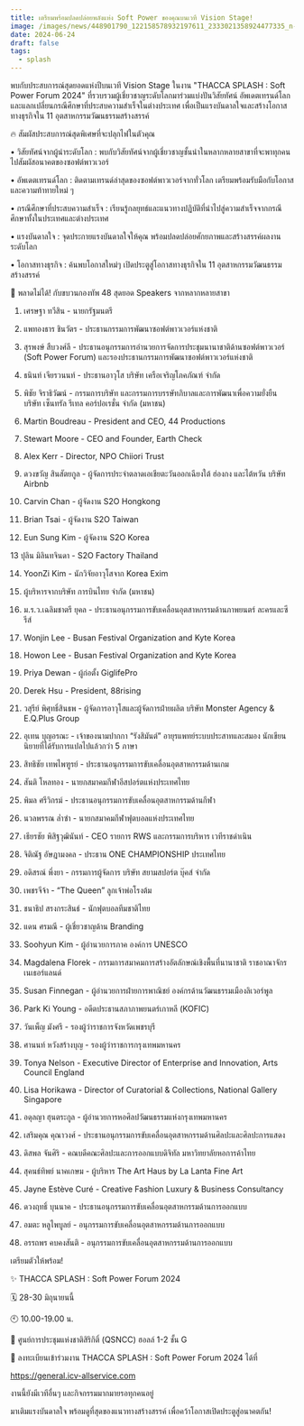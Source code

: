 ```yaml
---
title: เตรียมพร้อมปลดปล่อยพลังแห่ง Soft Power ของคุณบนเวที Vision Stage!
image: /images/news/448901790_122158578932197611_2333021358924477335_n-2.jpg
date: 2024-06-24
draft: false
tags:
  - splash
---
```

พบกับประสบการณ์สุดยอดแห่งปีบนเวที Vision Stage ในงาน "THACCA SPLASH : Soft Power Forum 2024" ที่รวบรวมผู้เชี่ยวชาญระดับโลกมาร่วมแบ่งปันวิสัยทัศน์ อัพเดตเทรนด์โลก และแลกเปลี่ยนกรณีศึกษาที่ประสบความสำเร็จในต่างประเทศ เพื่อเป็นแรงบันดาลใจและสร้างโอกาสทางธุรกิจใน 11 อุตสาหกรรมวัฒนธรรมสร้างสรรค์



🔥 สัมผัสประสบการณ์สุดพิเศษที่จะปลุกไฟในตัวคุณ



• วิสัยทัศน์จากผู้นำระดับโลก : พบกับวิสัยทัศน์จากผู้เชี่ยวชาญชั้นนำในหลากหลายสาขาที่จะพาทุกคนไปสัมผัสอนาคตของซอฟต์พาวเวอร์

• อัพเดตเทรนด์โลก : ติดตามเทรนด์ล่าสุดของซอฟต์พาวเวอร์จากทั่วโลก เตรียมพร้อมรับมือกับโอกาสและความท้าทายใหม่ ๆ

• กรณีศึกษาที่ประสบความสำเร็จ : เรียนรู้กลยุทธ์และแนวทางปฏิบัติที่นำไปสู่ความสำเร็จจากกรณีศึกษาทั้งในประเทศและต่างประเทศ

• แรงบันดาลใจ : จุดประกายแรงบันดาลใจให้คุณ พร้อมปลดปล่อยศักยภาพและสร้างสรรค์ผลงานระดับโลก

• โอกาสทางธุรกิจ : ค้นพบโอกาสใหม่ๆ เปิดประตูสู่โอกาสทางธุรกิจใน 11 อุตสาหกรรมวัฒนธรรมสร้างสรรค์



📣 พลาดไม่ได้! กับขบวนกองทัพ 48 สุดยอด Speakers จากหลากหลายสาขา



1. เศรษฐา ทวีสิน - นายกรัฐมนตรี

2. แพทองธาร ชินวัตร - ประธานกรรมการพัฒนาซอฟต์พาวเวอร์แห่งชาติ

3. สุรพงษ์ สืบวงศ์ลี - ประธานอนุกรรมการอำนวยการจัดการประชุมนานาชาติด้านซอฟต์พาวเวอร์ (Soft Power Forum) และรองประธานกรรมการพัฒนาซอฟต์พาวเวอร์แห่งชาติ

4. ธนินท์ เจียรวนนท์ - ประธานอาวุโส บริษัท เครือเจริญโภคภัณฑ์ จำกัด

5. พิชัย จิราธิวัฒน์ - กรรมการบริษัท และกรรมการบรรษัทภิบาลและการพัฒนาเพื่อความยั่งยืน บริษัท เซ็นทรัล รีเทล คอร์ปอเรชั่น จำกัด (มหาชน)

6. Martin Boudreau - President and CEO, 44 Productions

7. Stewart Moore - CEO and Founder, Earth Check

8. Alex Kerr - Director, NPO Chiiori Trust

9. ดวงขวัญ สินสัตยกูล - ผู้จัดการประจำตลาดเอเชียตะวันออกเฉียงใต้ ฮ่องกง และไต้หวัน บริษัท Airbnb

10. Carvin Chan - ผู้จัดงาน S2O Hongkong

11. Brian Tsai - ผู้จัดงาน S2O Taiwan

12. Eun Sung Kim - ผู้จัดงาน S2O Korea

13 ปุลิน มิลินทจินดา - S2O Factory Thailand

14. YoonZi Kim - นักวิจัยอาวุโสจาก Korea Exim

15. ผู้บริหารจากบริษัท การบินไทย จำกัด (มหาชน)

16. ม.ร.ว.เฉลิมชาตรี ยุคล - ประธานอนุกรรมการขับเคลื่อนอุตสาหกรรมด้านภาพยนตร์ ละครและซีรีส์

17. Wonjin Lee - Busan Festival Organization and Kyte Korea

18. Howon Lee - Busan Festival Organization and Kyte Korea

19. Priya Dewan - ผู้ก่อตั้ง GiglifePro

20. Derek Hsu - President, 88rising

21. วสุรีย์ พิศุทธิ์สินธพ - ผู้จัดการอาวุโสและผู้จัดการฝ่ายผลิต บริษัท Monster Agency & E.Q.Plus Group

22. อุเทน บุญอรณะ - เจ้าของนามปากกา “รังสิมันต์” อายุรแพทย์ระบบประสาทและสมอง นักเขียนนิยายที่ได้รับการแปลไปแล้วกว่า 5 ภาษา

23. สิทธิชัย เทพไพฑูรย์ - ประธานอนุกรรมการขับเคลื่อนอุตสาหกรรมด้านเกม

24. สันติ โหลทอง - นายกสมาคมกีฬาอีสปอร์ตแห่งประเทศไทย

25. พิมล ศรีวิกรม์ - ประธานอนุกรรมการขับเคลื่อนอุตสาหกรรมด้านกีฬา

26. นวลพรรณ ล่ำซำ - นายกสมาคมกีฬาฟุตบอลแห่งประเทศไทย

27. เธียรชัย พิสิฐวุฒินันท์ - CEO รายการ RWS และกรรมการบริหาร เวทีราชดำเนิน

28. จิติณัฐ อัษฎามงคล - ประธาน ONE CHAMPIONSHIP ประเทศไทย

29. อดิสรณ์ พึ่งยา - กรรมการผู้จัดการ บริษัท สยามสปอร์ต บุ๊คส์ จำกัด

30. เพชรจีจ้า - “The Queen” ลูกเจ้าพ่อโรงต้ม

31. ชนาธิป สรงกระสินธ์ - นักฟุตบอลทีมชาติไทย

32. แดน ศรมณี - ผู้เชี่ยวชาญด้าน Branding

33. Soohyun Kim - ผู้อำนวยการภาค องค์การ UNESCO

34. Magdalena Florek - กรรมการสมาคมการสร้างอัตลักษณ์เชิงพื้นที่นานาชาติ ราชอาณาจักรเนเธอร์แลนด์

35. Susan Finnegan - ผู้อำนวยการฝ่ายการพาณิชย์ องค์กรด้านวัฒนธรรมเมืองลิเวอร์พูล

36. Park Ki Young - อดีตประธานสภาภาพยนตร์เกาหลี (KOFIC)

37. วันเพ็ญ มังศรี - รองผู้ว่าราชการจังหวัดเพชรบุรี

38. ศานนท์ หวังสร้างบุญ - รองผู้ว่าราชการกรุงเทพมหานคร

39. Tonya Nelson - Executive Director of Enterprise and Innovation, Arts Council England

40. Lisa Horikawa - Director of Curatorial & Collections, National Gallery Singapore

41. อดุลญา ฮุนตระกูล - ผู้อำนวยการหอศิลปวัฒนธรรมแห่งกรุงเทพมหานคร

42. เสริมคุณ คุณาวงศ์ - ประธานอนุกรรมการขับเคลื่อนอุตสาหกรรมด้านศิลปะและศิลปะการแสดง

43. ดิสพล จันศิริ - คณบดีคณะศิลปะและการออกแบบดิจิทัล มหาวิทยาลัยหอการค้าไทย

44. สุคนธ์ทิพย์ นาคเกษม - ผู้บริหาร The Art Haus by La Lanta Fine Art

45. Jayne Estève Curé - Creative Fashion Luxury & Business Consultancy

46. ดวงฤทธิ์ บุนนาค - ประธานอนุกรรมการขับเคลื่อนอุตสาหกรรมด้านการออกแบบ

47. อมตะ หลูไพบูลย์ - อนุกรรมการขับเคลื่อนอุตสาหกรรมด้านการออกแบบ

48. อรรถพร คบคงสันติ - อนุกรรมการขับเคลื่อนอุตสาหกรรมด้านการออกแบบ



เตรียมตัวให้พร้อม!

✨ THACCA SPLASH : Soft Power Forum 2024

🗓️ 28-30 มิถุนายนนี้

🕙 10.00-19.00 น.

📍 ศูนย์การประชุมแห่งชาติสิริกิติ์ (QSNCC) ฮอลล์ 1-2 ชั้น G



📌 ลงทะเบียนเข้าร่วมงาน THACCA SPLASH : Soft Power Forum 2024 ได้ที่

https://general.icv-allservice.com



งานนี้ยังมีเวทีอื่นๆ และกิจกรรมมากมายรอทุกคนอยู่

มาเติมแรงบันดาลใจ พร้อมดูที่สุดของแนวทางสร้างสรรค์ เพื่อคว้าโอกาสเปิดประตูสู่อนาคตกัน!
